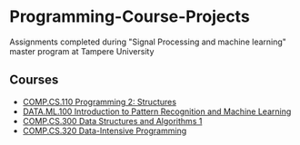 # Programming-Course-Projects
Assignments completed during "Signal Processing and machine learning" master program at Tampere University

## Courses
* [COMP.CS.110 Programming 2: Structures](#programming-2)
* [DATA.ML.100 Introduction to Pattern Recognition and Machine Learning](#intro-ml)
* [COMP.CS.300 Data Structures and Algorithms 1](#data-structures)
* [COMP.CS.320 Data-Intensive Programming](#data-intensive)
